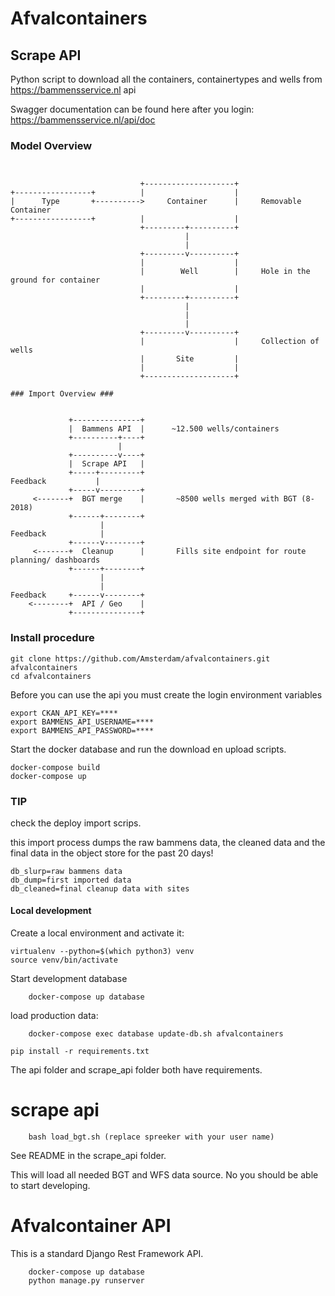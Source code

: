 # Afvalcontainers #


## Scrape API ##

Python script to download all the containers, containertypes and wells from https://bammensservice.nl api

Swagger documentation can be found here after you login: https://bammensservice.nl/api/doc

### Model Overview ###

```


                             +--------------------+
+-----------------+          |                    |
|      Type       +---------->     Container      |     Removable Container
+-----------------+          |                    |
                             +---------+----------+
                                       |
                                       |
                             +---------v----------+
                             |                    |
                             |        Well        |     Hole in the ground for container
                             |                    |
                             +---------+----------+
                                       |
                                       |
                                       |
                             +---------v----------+
                             |                    |     Collection of wells
                             |       Site         |
                             |                    |
                             +--------------------+

### Import Overview ###


             +---------------+
             |  Bammens API  |      ~12.500 wells/containers
             +----------+----+
                        |
             +----------v----+
             |  Scrape API   |
             +-----+---------+
Feedback           |
             +-----v---------+
     <-------+  BGT merge    |       ~8500 wells merged with BGT (8-2018)
             +------+--------+
                    |
Feedback            |
             +------v--------+
     <-------+  Cleanup      |       Fills site endpoint for route planning/ dashboards
             +------+--------+
                    |
                    |
Feedback     +------v--------+
    <--------+  API / Geo    |
             +---------------+
```

### Install procedure ###

```
git clone https://github.com/Amsterdam/afvalcontainers.git afvalcontainers
cd afvalcontainers
```
Before you can use the api you must create the login environment variables
```
export CKAN_API_KEY=****
export BAMMENS_API_USERNAME=****
export BAMMENS_API_PASSWORD=****
```

Start the docker database and run the download en upload scripts.
```
docker-compose build
docker-compose up
```

### TIP ###

check the deploy import scrips.

this import process dumps the raw bammens data, the cleaned data and the final
data in the object store for the past 20 days!

```
db_slurp=raw bammens data
db_dump=first imported data
db_cleaned=final cleanup data with sites
```

#### Local development ####

Create a local environment and activate it:
```
virtualenv --python=$(which python3) venv
source venv/bin/activate
```

Start development database


```
	docker-compose up database
```

load production data:


```
	docker-compose exec database update-db.sh afvalcontainers
```

```
pip install -r requirements.txt
```

The api folder and scrape_api folder both have requirements.


scrape api
==========

```
	bash load_bgt.sh (replace spreeker with your user name)
```

See README in the scrape_api folder.

This will load all needed BGT and WFS data source.
No you should be able to start developing.


Afvalcontainer API
==================

This is a standard Django Rest Framework API.

```
	docker-compose up database
	python manage.py runserver
```


